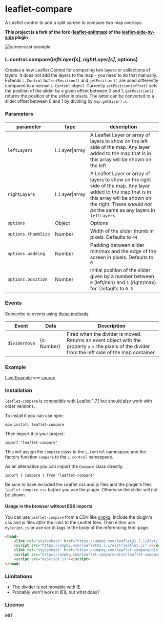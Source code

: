 # leaflet-compare

A Leaflet control to add a split screen to compare two map overlays.

**This project is a fork of the fork ([leaflet-splitmap](https://github.com/QuantStack/leaflet-splitmap)) of the [leaflet-side-by-side](https://github.com/digidem/leaflet-side-by-side) plugin**

![screencast example](screencast.gif)

### L.control.compare(_leftLayer[s]_, _rightLayer[s]_, options)

Creates a new Leaflet Control for comparing two layers or collections of layers. It does
not add the layers to the map - you need to do that manually. Extends `L.Control` but
`setPosition()` and `getPosition()` are used differently compared to a normal `L.Control`
object. Currently `setPosition(offset)` sets the position of the slider by a given
offset between 0 and 1. `getPosition()` returns the position of the slider in pixels.
The latter can be converted to a slider offset between 0 and 1 by dividing by
`map.getSize().x`. 

### Parameters

| parameter     | type           | description   |
| ----------    | -------------- | ------------- |
| `leftLayers`  | L.Layer\|array | A Leaflet Layer or array of layers to show on the left side of the map. Any layer added to the map that is in this array will be shown on the left |
| `rightLayers` | L.Layer\|array | A Leaflet Layer or array of layers to show on the right side of the map. Any layer added to the map that is in this array will be shown on the right. These *should not be* the same as any layers in `leftLayers` |
| `options`     | Object         | Options |
| `options.thumbSize` | Number     | Width of the slider thumb in pixels. Defaults to `44` |
| `options.padding` | Number     | Padding between slider min/max and the edge of the screen in pixels. Defaults to `0` |
| `options.position` | Number    | Initial position of the slider given by a number between `0` (left/min) and `1` (right/max) for. Defaults to `0.5` |

### Events

Subscribe to events using [these methods](http://leafletjs.com/reference.html#events)

| Event         | Data           | Description   |
| ----------    | -------------- | ------------- |
| `dividermove` | {x: Number} | Fired when the divider is moved. Returns an event object with the property `x` = the pixels of the divider from the left side of the map container. |


### Example

[Live Example](https://phloose.github.io/leaflet-compare/) see [source](index.html)

### Installation

`leaflet-compare` is compatible with Leaflet 1.7.1 but should also work with older
versions.

To install it you can use npm:

`npm install leaflet-compare`

Then import it in your project:

`import "leaflet-compare"`

This will assign the `Compare` class to the `L.Control` namespace and the factory
function `compare` to the `L.control` namespace. 

As an alternative you can import the `Compare` class directly:

`import { Compare } from "leaflet-compare"`

Be sure to have included the Leaflet css and js files and the plugin's files
`leaflet-compare.css` *before* you use the plugin. Otherwise the slider will not be
shown.

#### Usage in the browser without ES6 imports

You can use `leaflet-compare` from a CDN like [unpkg](https://unpkg.com/). Include the
plugin's css and js files *after* the links to the Leaflet files. Then either use
`myScript.js` or use script tags in the body of the referencing html page.

```html
<head>
    <link rel="stylesheet" href="https://unpkg.com/leaflet@1.7.1/dist/leaflet.css" />
    <script src="https://unpkg.com/leaflet@1.7.1/dist/leaflet.js" ></script>
    <link rel="stylesheet" href="https://unpkg.com/leaflet-compare/dist/leaflet-compare.css" />
    <script src="https://unpkg.com/leaflet-compare/dist/leaflet-compare.js"></script>
    <script src="myScript.js"></script>
</head>
```

### Limitations

- The divider is not movable with IE.
- Probably won't work in IE8, but what does?

### License

MIT
